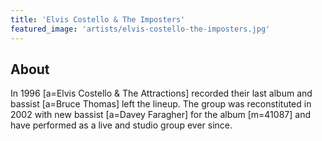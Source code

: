 ```yaml
---
title: 'Elvis Costello & The Imposters'
featured_image: 'artists/elvis-costello-the-imposters.jpg'
---
```


## About

In 1996 [a=Elvis Costello & The Attractions] recorded their last album and bassist [a=Bruce Thomas] left the lineup. The group was reconstituted in 2002 with new bassist [a=Davey Faragher] for the album [m=41087] and have performed as a live and studio group ever since.
